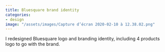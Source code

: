 ```yaml
---
title: Bluesquare brand identity
categories:
- design
image: "/assets/images/Capture d’écran 2020-02-10 à 12.38.02.png"
---
```


I redesigned Bluesquare logo and branding identity, including 4 products logo to go with the brand.